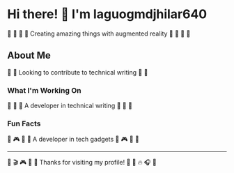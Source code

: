 # Hi there! 👋 I'm laguogmdjhilar640

🥊 🚵 🥊 🚵 Creating amazing things with augmented reality 🥊 🚵 🥊 🚵

## About Me
🎯 🎣 Looking to contribute to technical writing 🎯 🎣

### What I'm Working On
🎨 🏓 🏸 A developer in technical writing 🎨 🏓 🏸

### Fun Facts
🚴 🎮 🎣 🎨 A developer in tech gadgets 🚴 🎮 🎣 🎨

---
🎵 🎬 🎮 🎯 🎯 Thanks for visiting my profile! 🎣 🏸 🔥 🎧 🏹
